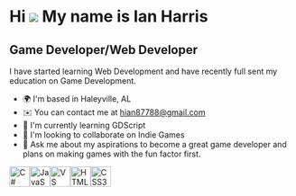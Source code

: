 Hi ![](https://user-images.githubusercontent.com/18350557/176309783-0785949b-9127-417c-8b55-ab5a4333674e.gif) My name is Ian Harris
===================================================================================================================================

Game Developer/Web Developer
----------------------------

I have started learning Web Development and have recently full sent my education on Game Development.

* 🌍  I'm based in Haleyville, AL
* ✉️  You can contact me at [hian87788@gmail.com](mailto:hian87788@gmail.com)
* 🧠  I'm currently learning GDScript
* 👥  I'm looking to collaborate on Indie Games
* 💬  Ask me about my aspirations to become a great game developer and plans on making games with the fun factor first.

<p align="left">
<a href="https://docs.microsoft.com/en-us/dotnet/csharp/" target="_blank" rel="noreferrer"><img src="https://raw.githubusercontent.com/danielcranney/readme-generator/main/public/icons/skills/csharp-colored.svg" alt="C#" title="C#" width="36" height="36" /></a><a href="https://developer.mozilla.org/en-US/docs/Web/JavaScript" target="_blank" rel="noreferrer"><img src="https://raw.githubusercontent.com/danielcranney/readme-generator/main/public/icons/skills/javascript-colored.svg" alt="JavaScript" title="JavaScript" width="36" height="36" /></a><a href="https://code.visualstudio.com/" target="_blank" rel="noreferrer"><img src="https://raw.githubusercontent.com/danielcranney/readme-generator/main/public/icons/skills/visualstudiocode-colored.svg" alt="VS Code" title="VS Code" width="36" height="36" /></a><a href="https://developer.mozilla.org/en-US/docs/Glossary/HTML5" target="_blank" rel="noreferrer"><img src="https://raw.githubusercontent.com/danielcranney/readme-generator/main/public/icons/skills/html5-colored.svg" alt="HTML5" title="HTML5" width="36" height="36" /></a><a href="https://www.w3.org/TR/CSS/#css" target="_blank" rel="noreferrer"><img src="https://raw.githubusercontent.com/danielcranney/readme-generator/main/public/icons/skills/css3-colored.svg" alt="CSS3" title="CSS3" width="36" height="36" /></a>
</p>
